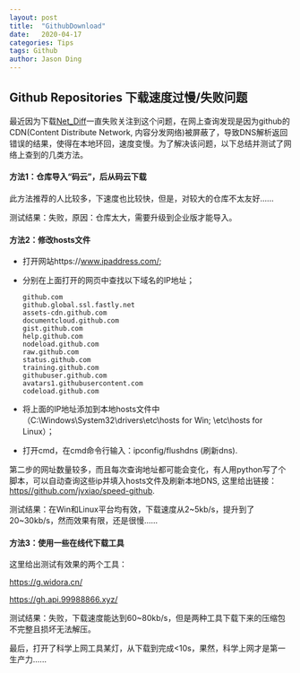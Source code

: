 ```yaml
---
layout: post
title:  "GithubDownload"
date:   2020-04-17
categories: Tips
tags: Github
author: Jason Ding
---
```


## Github Repositories 下载速度过慢/失败问题

最近因为下载[Net_Diff](https://github.com/YizeZhang/Net_Diff)一直失败关注到这个问题，在网上查询发现是因为github的CDN(Content Distribute Network, 内容分发网络)被屏蔽了，导致DNS解析返回错误的结果，使得在本地环回，速度变慢。为了解决该问题，以下总结并测试了网络上查到的几类方法。



#### 方法1：仓库导入“码云”，后从码云下载

此方法推荐的人比较多，下速度也比较快，但是，对较大的仓库不太友好......

测试结果：失败，原因：仓库太大，需要升级到企业版才能导入。



#### 方法2：修改hosts文件

- 打开网站https://www.ipaddress.com/;

- 分别在上面打开的网页中查找以下域名的IP地址；

  ```
  github.com
  github.global.ssl.fastly.net
  assets-cdn.github.com
  documentcloud.github.com
  gist.github.com
  help.github.com
  nodeload.github.com
  raw.github.com
  status.github.com
  training.github.com
  githubuser.github.com
  avatars1.githubusercontent.com
  codeload.github.com
  ```

  

- 将上面的IP地址添加到本地hosts文件中（C:\Windows\System32\drivers\etc\hosts for Win; \etc\hosts for Linux）；

- 打开cmd，在cmd命令行输入：ipconfig/flushdns (刷新dns).

第二步的网址数量较多，而且每次查询地址都可能会变化，有人用python写了个脚本，可以自动查询这些ip并填入hosts文件及刷新本地DNS, 这里给出链接：[https//github.com/jvxiao/speed-github](https//github.com/jvxiao/speed-github).

测试结果：在Win和Linux平台均有效，下载速度从2~5kb/s，提升到了20~30kb/s，然而效果有限，还是很慢......



#### 方法3：使用一些在线代下载工具

这里给出测试有效果的两个工具：

https://g.widora.cn/

https://gh.api.99988866.xyz/

测试结果：失败，下载速度能达到60~80kb/s，但是两种工具下载下来的压缩包不完整且损坏无法解压。



最后，打开了科学上网工具某灯，从下载到完成<10s，果然，科学上网才是第一生产力......